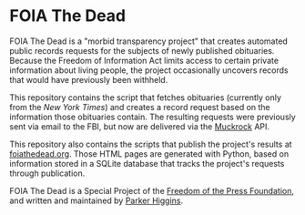 # FOIA The Dead

FOIA The Dead is a "morbid transparency project" that creates automated public records requests for the subjects of newly published obituaries. Because the Freedom of Information Act limits access to certain private information about living people, the project occasionally uncovers records that would have previously been withheld.

This repository contains the script that fetches obituaries (currently only from the *New York Times*) and creates a record request based on the information those obituaries contain. The resulting requests were previously sent via email to the FBI, but now are delivered via the [Muckrock](https://www.muckrock.com) API.

This repository also contains the scripts that publish the project's results at [foiathedead.org](https://foiathedead.org). Those HTML pages are generated with Python, based on information stored in a SQLite database that tracks the project's requests through publication.

FOIA The Dead is a Special Project of the [Freedom of the Press Foundation](https://freedom.press), and written and maintained by [Parker Higgins](https://twitter.com/xor).
